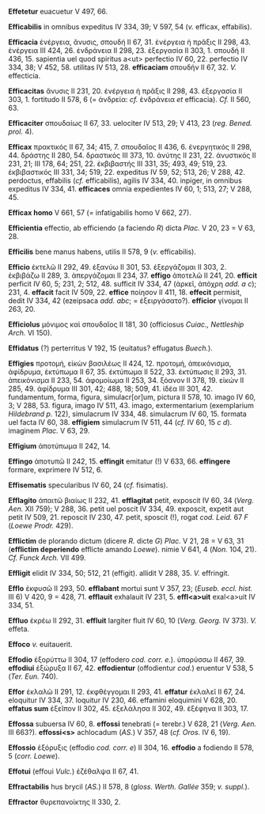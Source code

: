 **Effetetur** euacuetur V 497, 66.

**Efficabilis** in omnibus expeditus IV 334, 39; V 597, 54 (*v.*
efficax, effabilis).

**Efficacia** ἐνέργεια, ἄνυσις, σπουδή II 67, 31. ἐνέργεια ἡ πρᾶξις II
298, 43. ἐνέργεια III 424, 26. ἐνδράνεια II 298, 23. ἐξεργασία II
303, 1. σπουδή II 436, 15. sapientia uel quod spiritus a\<ut\> perfectio
IV 60, 22. perfectio IV 334, 38; V 452, 58. utilitas IV 513, 28.
**efficaciam** σπουδήν II 67, 32. *V.* effecticia.

**Efficacitas** ἄνυσις II 231, 20. ἐνέργεια ἡ πρᾶξις II 298, 43.
ἐξεργασία II 303, 1. fortitudo II 578, 6 (= ἀνδρεία: *cf.* ἐνδράνεια
*et* efficacia). *Cf.* II 560, 63.

**Efficaciter** σπουδαίως II 67, 33. uelociter IV 513, 29; V 413, 23
(*reg. Bened. prol.* 4).

**Efficax** πρακτικός II 67, 34; 415, 7. σπουδαῖος II 436, 6.
ἐνεργητικός II 298, 44. δράστης II 280, 54. δραστικός III 373, 10.
ἀνύτης II 231, 22. ἀνυστικός II 231, 21; III 178, 64; 251, 22.
ἐκβιβαστής III 331, 35; 493, 49; 519, 23. ἐκβιβαστικός III 331, 34; 519,
22. expeditus IV 59, 52; 513, 26; V 288, 42. perdoctus, effabilis (*cf.*
efficabilis), agilis IV 334, 40. inpiger, in omnibus expeditus IV 334,
41. **efficaces** omnia expedientes IV 60, 1; 513, 27; V 288, 45.

**Efficax homo** V 661, 57 (= infatigabilis homo V 662, 27).

**Efficientia** effectio, ab efficiendo (a faciendo *R*) dicta *Plac.* V
20, 23 = V 63, 28.

**Efficilis** bene manus habens, utilis II 578, 9 (*v.* efficabilis).

**Efficio** ἐκτελῶ II 292, 49. ἐξανύω II 301, 53. ἐξεργάζομαι II 303, 2.
ἐκβιβάζω II 289, 3. ἀπεργάζομαι II 234, 37. **effigo** ἀποτελῶ II 241,
20. **efficit** perficit IV 60, 5; 231, 2; 512, 48. sufficit IV 334, 47
(ἀρκεῖ, ἀπόχρη *add. a c*); 231, 4. **effacit** facit IV 509, 22.
**effice** ποίησον II 411, 18. **effecit** permisit, dedit IV 334, 42
(ezeipsaca *add. abc*; = ἐξειργάσατο?). **efficior** γίνομαι II 263, 20.

**Efficiolus** μόνιμος καὶ σπουδαῖος II 181, 30 (officiosus *Cuiac.,
Nettleship Arch.* VI 150).

**Effidatus** (?) perterritus V 192, 15 (euitatus? effugatus *Buech.*).

**Effigies** προτομή, εἰκὼν βασιλέως II 424, 12. προτομή, ἀπεικόνισμα,
ἀφίδρυμα, ἐκτύπωμα II 67, 35. ἐκτύπωμα II 522, 33. ἐκτύπωσις II 293, 31.
ἀπει­κόνισμα II 233, 54. ἀφομοίωμα II 253, 34. ξόανον II 378, 19. εἰκών
II 285, 49. ἀφίδρυμα III 301, 42; 488, 18; 509, 41. ἰδέα III 301, 42.
fundamentum, forma, figura, simulacr[or]um, pictura II 578, 10. imago
IV 60, 3; V 288, 53. figura, imago IV 511, 43. imago, extermentarium
(exemplarium *Hildebrand p.* 122), simulacrum IV 334, 48. simulacrum IV
60, 15. formata uel facta IV 60, 38. **effigiem** simulacrum IV 511, 44
(*cf.* IV 60, 15 *c d*). imaginem *Plac.* V 63, 29.

**Effigium** ἀποτύπωμα II 242, 14.

**Effingo** ἀποτυπῶ II 242, 15. **effingit** emitatur (!) V 633, 66.
**effingere** formare, exprimere IV 512, 6.

**Effisematis** specularibus IV 60, 24 (*cf.* fisimatis).

**Efflagito** ἀπαιτῶ βιαίως II 232, 41. **efflagitat** petit, exposcit
IV 60, 34 (*Verg. Aen.* XII 759); V 288, 36. petit uel poscit IV 334,
49. exposcit, expetit aut petit IV 509, 21. reposcit IV 230, 47. petit,
sposcit (!), rogat *cod. Leid.* 67 *F* (*Loewe Prodr.* 429).

**Efflictim** de plorando dictum (dicere *R.* dicte *G*) *Plac.* V 21,
28 = V 63, 31 (**efflictim deperiendo** efflicte amando *Loewe*).
nimie V 641, 4 (*Non.* 104, 21). *Cf. Funck Arch.* VII 499.

**Effligit** elidit IV 334, 50; 512, 21 (effigit). allidit V 288, 35.
*V.* effringit.

**Efflo** ἐκφυσῶ II 293, 50. **efflabant** mortui sunt V 357, 23;
(*Euseb. eccl. hist.* III 6) V 420, 9 = 428, 71. **efflauit** exhalauit
IV 231, 5. **effl\<a\>uit** exal\<a\>uit IV 334, 51.

**Effluo** ἐκρέω II 292, 31. **effluit** largiter fluit IV 60, 10
(*Verg. Georg.* IV 373). *V.* effeta.

**Effoco** *v.* euitauerit.

**Effodio** ἐξορύττω II 304, 17 (effodero *cod. corr. e.*). ὑπορύσσω
II 467, 39. **effodiui** ἐξώρυξα II 67, 42. **effodientur** (offodientur
*cod.*) eruentur V 538, 5 (*Ter. Eun.* 740).

**Effor** ἐκλαλῶ II 291, 12. ἐκφθέγγομαι II 293, 41. **effatur** ἐκλαλεῖ
II 67, 24. eloquitur IV 334, 37. loquitur IV 230, 46. effamini
eloquimini V 628, 20. **effatus sum** ἐξεῖπον II 302, 45. ἐξελάλησα II
302, 49. ἐξέφηνα II 303, 17.

**Effossa** subuersa IV 60, 8. **effossi** tenebrati (= terebr.) V 628,
21 (*Verg. Aen.* III 663?). **effossi\<s\>** achlocadum (*AS.*) V 357,
48 (*cf. Oros.* IV 6, 19).

**Effossio** ἐξόρυξις (effodio *cod. corr. e*) II 304, 16. **effodio** a
fodiendo II 578, 5 (*corr. Loewe*).

**Effotui** (effoui *Vulc.*) ἐζέθαλψα II 67, 41.

**Effractabilis** hus brycil (*AS.*) II 578, 8 (*gloss. Werth. Gallée*
359; *v. suppl.*).

**Effractor** θυρεπανοίκτης II 330, 2.
